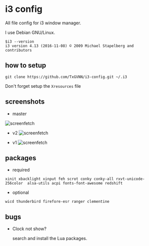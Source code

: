 i3 config
=========
All file config for i3 window manager.

I use Debian GNU/Linux.
```
$i3 --version
i3 version 4.13 (2016-11-08) © 2009 Michael Stapelberg and contributors
```

## how to setup
```
git clone https://github.com/TxGVNN/i3-config.git ~/.i3
```
Don't forget setup the `Xresources` file
## screenshots
- master

![screenfetch](http://i.imgur.com/uHzHgWD.png)

- v2
![screenfetch](http://i.imgur.com/gJQy6nk.png)

- v1
![screenfetch](http://i.imgur.com/S2WVk6X.png)

## packages
- required

``xinit xbacklight xinput feh scrot conky conky-all rxvt-unicode-256color  alsa-utils acpi fonts-font-awesome redshift
``
- optional

``wicd thunderbird firefore-esr ranger clementine 
``
## bugs
- Clock not show?

   search and install the Lua packages.
